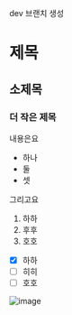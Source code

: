 dev 브랜치 생성
# 제목
## 소제목
### 더 작은 제목

내용은요
 - 하나
 - 둘
 - 셋

그리고요
1. 하하
2. 후후
3. 호호

- [x] 하하
- [ ] 히히
- [ ] 호호

![image](https://github.com/user-attachments/assets/e246b50d-77df-4169-a2db-84a646179868)
